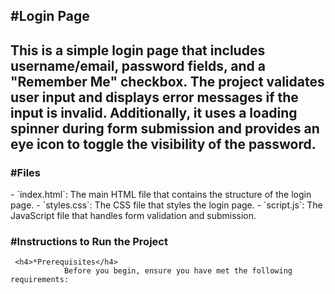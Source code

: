 <h2>#Login Page<h2>
        This is a simple login page that includes username/email, password fields, and a "Remember Me" checkbox.
        The project validates user input and displays error messages if the input is invalid. Additionally, 
        it uses a loading spinner during form submission and provides an eye icon to toggle the visibility of the password.
  
<h3>#Files</h3>
     - `index.html`: The main HTML file that contains the structure of the login page.
     - `styles.css`: The CSS file that styles the login page.
     - `script.js`: The JavaScript file that handles form validation and submission.
     
<h3>#Instructions to Run the Project</h3>

     <h4>*Prerequisites</h4>
                Before you begin, ensure you have met the following requirements:


        
